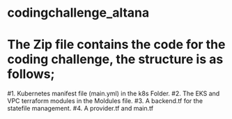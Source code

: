 # codingchallenge_altana
# The Zip file contains the code for the coding challenge, the structure is as follows;
#1. Kubernetes manifest file (main.yml) in the k8s Folder.
#2. The EKS and VPC terraform modules in the Moldules file.
#3. A backend.tf for the statefile management.
#4. A provider.tf and main.tf

